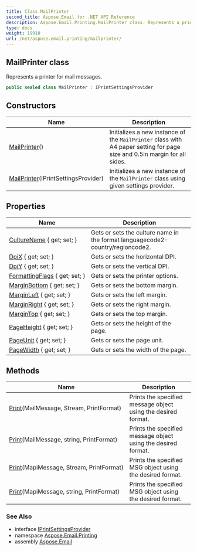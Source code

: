 ```yaml
---
title: Class MailPrinter
second_title: Aspose.Email for .NET API Reference
description: Aspose.Email.Printing.MailPrinter class. Represents a printer for mail messages
type: docs
weight: 19910
url: /net/aspose.email.printing/mailprinter/
---
```

## MailPrinter class

Represents a printer for mail messages.

```csharp
public sealed class MailPrinter : IPrintSettingsProvider
```

## Constructors

| Name | Description |
| --- | --- |
| [MailPrinter](mailprinter/#constructor)() | Initializes a new instance of the `MailPrinter` class with A4 paper setting for page size and 0.5in margin for all sides. |
| [MailPrinter](mailprinter/#constructor_1)(IPrintSettingsProvider) | Initializes a new instance of the `MailPrinter` class using given settings provider. |

## Properties

| Name | Description |
| --- | --- |
| [CultureName](../../aspose.email.printing/mailprinter/culturename/) { get; set; } | Gets or sets the culture name in the format languagecode2-country/regioncode2. |
| [DpiX](../../aspose.email.printing/mailprinter/dpix/) { get; set; } | Gets or sets the horizontal DPI. |
| [DpiY](../../aspose.email.printing/mailprinter/dpiy/) { get; set; } | Gets or sets the vertical DPI. |
| [FormattingFlags](../../aspose.email.printing/mailprinter/formattingflags/) { get; set; } | Gets or sets the printer options. |
| [MarginBottom](../../aspose.email.printing/mailprinter/marginbottom/) { get; set; } | Gets or sets the bottom margin. |
| [MarginLeft](../../aspose.email.printing/mailprinter/marginleft/) { get; set; } | Gets or sets the left margin. |
| [MarginRight](../../aspose.email.printing/mailprinter/marginright/) { get; set; } | Gets or sets the right margin. |
| [MarginTop](../../aspose.email.printing/mailprinter/margintop/) { get; set; } | Gets or sets the top margin. |
| [PageHeight](../../aspose.email.printing/mailprinter/pageheight/) { get; set; } | Gets or sets the height of the page. |
| [PageUnit](../../aspose.email.printing/mailprinter/pageunit/) { get; set; } | Gets or sets the page unit. |
| [PageWidth](../../aspose.email.printing/mailprinter/pagewidth/) { get; set; } | Gets or sets the width of the page. |

## Methods

| Name | Description |
| --- | --- |
| [Print](../../aspose.email.printing/mailprinter/print/#print)(MailMessage, Stream, PrintFormat) | Prints the specified message object using the desired format. |
| [Print](../../aspose.email.printing/mailprinter/print/#print_1)(MailMessage, string, PrintFormat) | Prints the specified message object using the desired format. |
| [Print](../../aspose.email.printing/mailprinter/print/#print_2)(MapiMessage, Stream, PrintFormat) | Prints the specified MSG object using the desired format. |
| [Print](../../aspose.email.printing/mailprinter/print/#print_3)(MapiMessage, string, PrintFormat) | Prints the specified MSG object using the desired format. |

### See Also

* interface [IPrintSettingsProvider](../iprintsettingsprovider/)
* namespace [Aspose.Email.Printing](../../aspose.email.printing/)
* assembly [Aspose.Email](../../)


